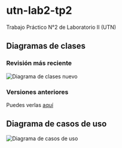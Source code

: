 # utn-lab2-tp2
Trabajo Práctico N°2 de Laboratorio II (UTN)

## Diagramas de clases
### Revisión más reciente
![Diagrama de clases nuevo](https://github.com/PapitaConPure/utn-lab2-tp2/blob/main/UML/ClassDiagram4.jpg)

### Versiones anteriores
Puedes verlas [aquí](https://github.com//PapitaConPure/utn-lab2-tp2/blob/main/UML/DiagramasViejos.md)

## Diagrama de casos de uso
![Diagrama de casos de uso](https://github.com/PapitaConPure/utn-lab2-tp2/blob/main/UML/UseCaseDiagram1.jpg)
